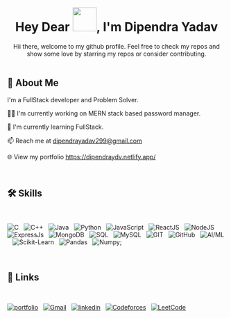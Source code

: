 <h1 align="center">Hey Dear <img src="https://github.com/NoobMahbub/NoobMahbub/blob/main/Wave.gif" height="55px" width="55px">, I'm Dipendra Yadav</h1>

<div align='center'>
Hii there, welcome to my github profile. Feel free to check my repos and show some love by starring my repos or consider contributing.
</div>

<br/>

## 🚀 About Me

I'm a FullStack developer and Problem Solver.

👩‍💻 I'm currently working on MERN stack based password manager.

🧠 I'm currently learning FullStack.

📫 Reach me at dipendrayadav299@gmail.com

🌐 View my portfolio https://dipendraydv.netlify.app/

<br />

## 🛠 Skills

<br/>

![C](https://icons8.com/icon/IYb45WnDwxjn/c)&nbsp;&nbsp;
![C++](https://img.shields.io/badge/c++-%2300599C.svg?style=for-the-badge&logo=c%2B%2B&logoColor=white)&nbsp;&nbsp;
![Java](https://img.shields.io/badge/java-%23ED8B00.svg?style=for-the-badge&logo=java&logoColor=white)&nbsp;&nbsp;
![Python](https://img.shields.io/badge/python-3670A0?style=for-the-badge&logo=python&logoColor=ffdd54)&nbsp;&nbsp;
![JavaScript](https://img.shields.io/badge/logo-javascript-blue?logo=javascript&logoColor=f5f5f5)&nbsp;&nbsp;
![ReactJS](https://img.shields.io/badge/react-%2320232a.svg?style=for-the-badge&logo=react&logoColor=%2361DAFB)&nbsp;&nbsp;
![NodeJS](https://icons8.com/icon/54087/nodejs)&nbsp;&nbsp;
![ExpressJs](https://icons8.com/icon/kg46nzoJrmTR/express-js)&nbsp;&nbsp;
![MongoDB](https://icons8.com/icon/74402/mongodb)&nbsp;&nbsp;
![SQL](https://icons8.com/icon/3767/sql)&nbsp;&nbsp;
![MySQL](https://icons8.com/icon/19672/mysql)&nbsp;&nbsp;
![GIT](https://icons8.com/icon/20906/git)&nbsp;&nbsp;
![GitHub](https://icons8.com/icon/12599/github)&nbsp;&nbsp;
![AI/ML](https://icons8.com/icon/61864/artificial-intelligence)&nbsp;&nbsp;
![Scikit-Learn](https://icons8.com/icon/jgzNZgMUrRU9/algorithm)&nbsp;&nbsp;
![Pandas](https://icons8.com/icon/xSkewUSqtErH/pandas)&nbsp;&nbsp;
![Numpy](https://icons8.com/icon/aR9CXyMagKIS/numpy);


<br />

## 🔗 Links

<br/>

[![portfolio](https://img.shields.io/badge/my_portfolio-000?style=for-the-badge&logo=ko-fi&logoColor=white)](https://dipendraydv.netlify.app/)&nbsp;&nbsp;
[![Gmail](https://img.shields.io/badge/Gmail-D14836?style=for-the-badge&logo=gmail&logoColor=white)](mailto:dipendrayadav299@gmail.com)&nbsp;&nbsp;
[![linkedin](https://img.shields.io/badge/linkedin-0A66C2?style=for-the-badge&logo=linkedin&logoColor=white)](www.linkedin.com/in/dipendra-kumar-yadav-37b663216)&nbsp;&nbsp;
[![Codeforces](https://img.shields.io/badge/Codeforces-445f9d?style=for-the-badge&logo=Codeforces&logoColor=white)](https://codeforces.com/profile/dipendra_123)&nbsp;&nbsp;
[![LeetCode](https://img.shields.io/badge/LeetCode-000000?style=for-the-badge&logo=LeetCode&logoColor=#d16c06)](https://leetcode.com/dipendra1234/)
